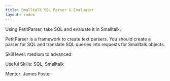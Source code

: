 ```yaml
---
title: Smalltalk SQL Parser & Evaluator
layout: index
---
```

Using PetitParser, take SQL and evaluate it in Smalltalk.

PetitParser is a framework to create text parsers. You should create a parser for SQL and translate SQL queries into requests for Smalltalk objects.

Skill level: medium to advanced

Useful Skills: SQL, Smalltalk

Mentor: James Foster
